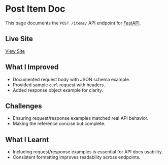 # Post Item Doc
This page documents the `POST /items/` API endpoint for [FastAPI](https://github.com/tiangolo/fastapi).

## Live Site
[View Site](#)

## What I Improved
- Documented request body with JSON schema example.
- Provided sample `curl` request with headers.
- Added response object example for clarity.

## Challenges
- Ensuring request/response examples matched real API behavior.
- Making the reference concise but complete.

## What I Learnt
- Including request/response examples is essential for API docs usability.
- Consistent formatting improves readability across endpoints.
